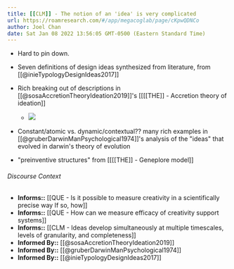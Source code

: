 ```yaml
---
title: [[CLM]] - The notion of an 'idea' is very complicated
url: https://roamresearch.com/#/app/megacoglab/page/cKpwQDNCo
author: Joel Chan
date: Sat Jan 08 2022 13:56:05 GMT-0500 (Eastern Standard Time)
---
```


- Hard to pin down.
- Seven definitions of design ideas synthesized from literature, from [[@inieTypologyDesignIdeas2017]]
- Rich breaking out of descriptions in [[@sosaAccretionTheoryIdeation2019]]'s [[[[THE]] - Accretion theory of ideation]]

    - ![](https://firebasestorage.googleapis.com/v0/b/firescript-577a2.appspot.com/o/imgs%2Fapp%2Fmegacoglab%2FtylSnkBRWv?alt=media&token=a9e87c17-5bee-4c99-a515-aeb10cd234e5)
- Constant/atomic vs. dynamic/contextual?? many rich examples in  [[@gruberDarwinManPsychological1974]]'s analysis of the "ideas" that evolved in darwin's theory of evolution
- "preinventive structures" from [[[[THE]] - Geneplore model]]

###### Discourse Context

- **Informs::** [[QUE - Is it possible to measure creativity in a scientifically precise way If so, how]]
- **Informs::** [[QUE - How can we measure efficacy of creativity support systems]]
- **Informs::** [[CLM - Ideas develop simultaneously at multiple timescales, levels of granularity, and completeness]]
- **Informed By::** [[@sosaAccretionTheoryIdeation2019]]
- **Informed By::** [[@gruberDarwinManPsychological1974]]
- **Informed By::** [[@inieTypologyDesignIdeas2017]]
